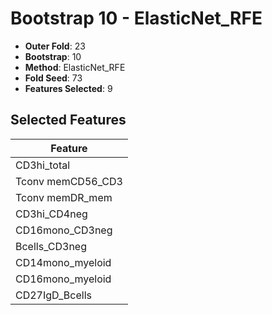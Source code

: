 # Bootstrap 10 - ElasticNet_RFE

- **Outer Fold**: 23
- **Bootstrap**: 10
- **Method**: ElasticNet_RFE
- **Fold Seed**: 73
- **Features Selected**: 9

## Selected Features

| Feature |
|---------|
| CD3hi_total |
| Tconv memCD56_CD3 |
| Tconv memDR_mem |
| CD3hi_CD4neg |
| CD16mono_CD3neg |
| Bcells_CD3neg |
| CD14mono_myeloid |
| CD16mono_myeloid |
| CD27IgD_Bcells |
